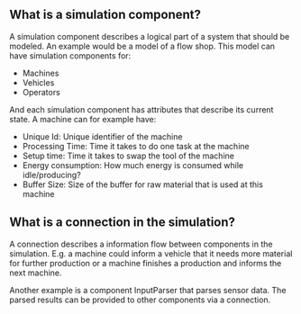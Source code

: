 ﻿## What is a simulation component?
A simulation component describes a logical part of a system that should be modeled.
An example would be a model of a  flow shop. This model can have simulation components for:

  - Machines 
  - Vehicles
  - Operators

And each simulation component has attributes that describe its current state.
A machine can for example have:

  - Unique Id: Unique identifier of the machine
  - Processing Time: Time it takes to do one task at the machine
  - Setup time: Time it takes to swap the tool of the machine
  - Energy consumption: How much energy is consumed while idle/producing?
  - Buffer Size: Size of the buffer for raw material that is used at this machine

## What is a connection in the simulation?
A connection describes a information flow between components in the simulation.
E.g. a machine could inform a vehicle that it needs more material for further production or 
a machine finishes a production and informs the next machine.

Another example is a component InputParser that parses sensor data.
The parsed results can be provided to other components via a connection.